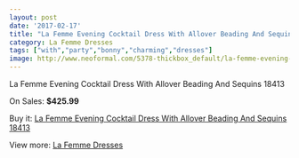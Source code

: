 ```yaml
---
layout: post
date: '2017-02-17'
title: "La Femme Evening Cocktail Dress With Allover Beading And Sequins 18413"
category: La Femme Dresses
tags: ["with","party","bonny","charming","dresses"]
image: http://www.neoformal.com/5378-thickbox_default/la-femme-evening-cocktail-dress-with-allover-beading-and-sequins-18413.jpg
---
```

La Femme Evening Cocktail Dress With Allover Beading And Sequins 18413

On Sales: **$425.99**
<a href="https://www.neoformal.com/en/la-femme-dresses/1970-la-femme-evening-cocktail-dress-with-allover-beading-and-sequins-18413.html"><amp-img layout="responsive" width="600" height="600" src="//www.neoformal.com/5378-thickbox_default/la-femme-evening-cocktail-dress-with-allover-beading-and-sequins-18413.jpg" alt="La Femme Evening Cocktail Dress With Allover Beading And Sequins 18413 0" /></a>
<a href="https://www.neoformal.com/en/la-femme-dresses/1970-la-femme-evening-cocktail-dress-with-allover-beading-and-sequins-18413.html"><amp-img layout="responsive" width="600" height="600" src="//www.neoformal.com/5379-thickbox_default/la-femme-evening-cocktail-dress-with-allover-beading-and-sequins-18413.jpg" alt="La Femme Evening Cocktail Dress With Allover Beading And Sequins 18413 1" /></a>

Buy it: [La Femme Evening Cocktail Dress With Allover Beading And Sequins 18413](https://www.neoformal.com/en/la-femme-dresses/1970-la-femme-evening-cocktail-dress-with-allover-beading-and-sequins-18413.html "La Femme Evening Cocktail Dress With Allover Beading And Sequins 18413")

View more: [La Femme Dresses](https://www.neoformal.com/en/16-la-femme-dresses "La Femme Dresses")